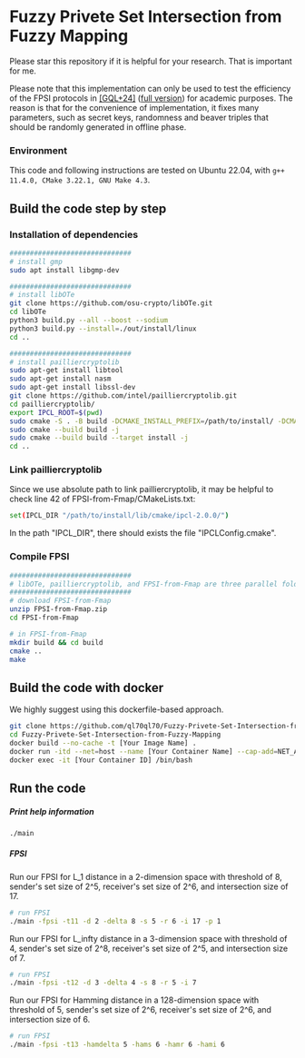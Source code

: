 # Fuzzy Privete Set Intersection from Fuzzy Mapping
Please star this repository if it is helpful for your research.
That is important for me.

Please note that this implementation can only be used to test the efficiency of the FPSI protocols in [[GQL+24]](https://doi.org/10.1007/978-981-96-0938-3_2) ([full version](https://eprint.iacr.org/2024/1462)) for academic purposes.
The reason is that for the convenience of implementation, it fixes many parameters, such as secret keys, randomness and beaver triples that should be randomly generated in offline phase.

### Environment

This code and following instructions are tested on Ubuntu 22.04, with `g++ 11.4.0, CMake 3.22.1, GNU Make 4.3`.

## Build the code step by step

### Installation of dependencies

```bash
##############################
# install gmp
sudo apt install libgmp-dev

##############################
# install libOTe
git clone https://github.com/osu-crypto/libOTe.git
cd libOTe
python3 build.py --all --boost --sodium
python3 build.py --install=./out/install/linux
cd ..

##############################
# install pailliercryptolib
sudo apt-get install libtool
sudo apt-get install nasm
sudo apt-get install libssl-dev
git clone https://github.com/intel/pailliercryptolib.git
cd pailliercryptolib/
export IPCL_ROOT=$(pwd)
sudo cmake -S . -B build -DCMAKE_INSTALL_PREFIX=/path/to/install/ -DCMAKE_BUILD_TYPE=Release -DIPCL_TEST=OFF -DIPCL_BENCHMARK=OFF
sudo cmake --build build -j
sudo cmake --build build --target install -j
cd ..

```

### Link pailliercryptolib
Since we use absolute path to link pailliercryptolib, it may be helpful to check line 42 of FPSI-from-Fmap/CMakeLists.txt:
```bash
set(IPCL_DIR "/path/to/install/lib/cmake/ipcl-2.0.0/")
```
In the path "IPCL_DIR", there should exists the file "IPCLConfig.cmake".

### Compile FPSI
```bash
##############################
# libOTe, pailliercryptolib, and FPSI-from-Fmap are three parallel folders in the same path
##############################
# download FPSI-from-Fmap
unzip FPSI-from-Fmap.zip
cd FPSI-from-Fmap

# in FPSI-from-Fmap
mkdir build && cd build
cmake ..
make
```

## Build the code with docker
We highly suggest using this dockerfile-based approach.

```bash
git clone https://github.com/ql70ql70/Fuzzy-Privete-Set-Intersection-from-Fuzzy-Mapping.git
cd Fuzzy-Privete-Set-Intersection-from-Fuzzy-Mapping
docker build --no-cache -t [Your Image Name] .
docker run -itd --net=host --name [Your Container Name] --cap-add=NET_ADMIN [Your Image ID] /bin/bash
docker exec -it [Your Container ID] /bin/bash 
```
## Run the code

##### Print help information

```bash
./main
```

##### FPSI

Run our FPSI for L_1 distance in a 2-dimension space with threshold of 8, sender's set size of 2^5, receiver's set size of 2^6, and intersection size of 17.

```bash
# run FPSI 
./main -fpsi -t11 -d 2 -delta 8 -s 5 -r 6 -i 17 -p 1
```

Run our FPSI for L_infty distance in a 3-dimension space with threshold of 4, sender's set size of 2^8, receiver's set size of 2^5, and intersection size of 7.

```bash
# run FPSI 
./main -fpsi -t12 -d 3 -delta 4 -s 8 -r 5 -i 7
```

Run our FPSI for Hamming distance in a 128-dimension space with threshold of 5, sender's set size of 2^6, receiver's set size of 2^6, and intersection size of 6.

```bash
# run FPSI 
./main -fpsi -t13 -hamdelta 5 -hams 6 -hamr 6 -hami 6
```

